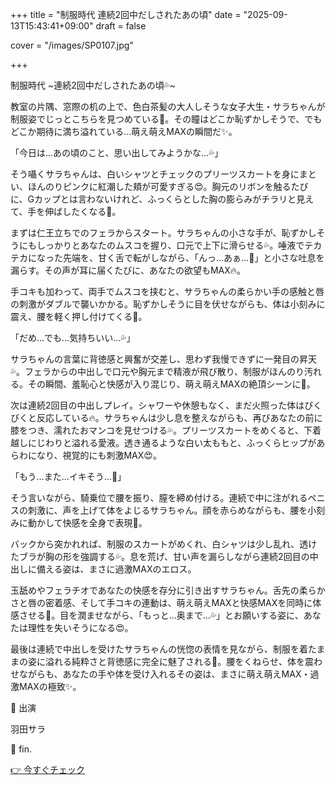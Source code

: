 +++
title = "制服時代 連続2回中だしされたあの頃"
date = "2025-09-13T15:43:41+09:00"
draft = false

cover = "/images/SP0107.jpg"

+++



制服時代 ~連続2回中だしされたあの頃💦~



教室の片隅、窓際の机の上で、色白茶髪の大人しそうな女子大生・サラちゃんが制服姿でじっとこちらを見つめている💖。その瞳はどこか恥ずかしそうで、でもどこか期待に満ち溢れている…萌え萌えMAXの瞬間だ✨。



「今日は…あの頃のこと、思い出してみようかな…💦」



そう囁くサラちゃんは、白いシャツとチェックのプリーツスカートを身にまとい、ほんのりピンクに紅潮した頬が可愛すぎる😍。胸元のリボンを触るたびに、Gカップとは言わないけれど、ふっくらとした胸の膨らみがチラリと見えて、手を伸ばしたくなる💓。



まずは仁王立ちでのフェラからスタート。サラちゃんの小さな手が、恥ずかしそうにもしっかりとあなたのムスコを握り、口元で上下に滑らせる💦。唾液でテカテカになった先端を、甘く舌で転がしながら、「んっ…あぁ…💖」と小さな吐息を漏らす。その声が耳に届くたびに、あなたの欲望もMAX🔥。



手コキも加わって、両手でムスコを挟むと、サラちゃんの柔らかい手の感触と唇の刺激がダブルで襲いかかる。恥ずかしそうに目を伏せながらも、体は小刻みに震え、腰を軽く押し付けてくる💓。



「だめ…でも…気持ちいい…💦」



サラちゃんの言葉に背徳感と興奮が交差し、思わず我慢できずに一発目の昇天💦。フェラからの中出しで口元や胸元まで精液が飛び散り、制服がほんのり汚れる。その瞬間、羞恥心と快感が入り混じり、萌え萌えMAXの絶頂シーンに💖。



次は連続2回目の中出しプレイ。シャワーや休憩もなく、まだ火照った体はびくびくと反応している🔥。サラちゃんは少し息を整えながらも、再びあなたの前に膝をつき、濡れたおマンコを見せつける💦。プリーツスカートをめくると、下着越しにじわりと溢れる愛液。透き通るような白い太ももと、ふっくらヒップがあらわになり、視覚的にも刺激MAX😍。



「もう…また…イキそう…💓」



そう言いながら、騎乗位で腰を振り、膣を締め付ける。連続で中に注がれるペニスの刺激に、声を上げて体をよじるサラちゃん。顔を赤らめながらも、腰を小刻みに動かして快感を全身で表現💖。



バックから突かれれば、制服のスカートがめくれ、白シャツは少し乱れ、透けたブラが胸の形を強調する💦。息を荒げ、甘い声を漏らしながら連続2回目の中出しに備える姿は、まさに過激MAXのエロス。



玉舐めやフェラチオであなたの快感を存分に引き出すサラちゃん。舌先の柔らかさと唇の密着感、そして手コキの連動は、萌え萌えMAXと快感MAXを同時に体感させる💓。目を潤ませながら、「もっと…奥まで…💦」とお願いする姿に、あなたは理性を失いそうになる😍。



最後は連続で中出しを受けたサラちゃんの恍惚の表情を見ながら、制服を着たままの姿に溢れる純粋さと背徳感に完全に魅了される💖。腰をくねらせ、体を震わせながらも、あなたの手や体を受け入れるその姿は、まさに萌え萌えMAX・過激MAXの極致✨。



💖 出演

羽田サラ



💖 fin.



[👉 今すぐチェック](https://clear-tv.com/Direct/9290999-290-82844/moviepages/122420_404/index.html)

